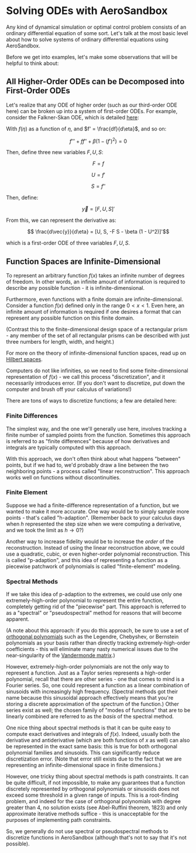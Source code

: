 # Solving ODEs with AeroSandbox

Any kind of dynamical simulation or optimal control problem consists of an ordinary differential equation of some sort. Let's talk at the most basic level about how to solve systems of ordinary differential equations using AeroSandbox.

Before we get into examples, let's make some observations that will be helpful to think about:

## All Higher-Order ODEs can be Decomposed into First-Order ODEs

Let's realize that any ODE of higher order (such as our third-order ODE here) can be broken up into a system of first-order ODEs. For example, consider the Falkner-Skan ODE, which is detailed [here](https://en.wikipedia.org/wiki/Falkner%E2%80%93Skan_boundary_layer):

With $f(\eta)$ as a function of $\eta$, and $f' = \frac{df}{d\eta}$, and so on:

$$ f''' + f f'' + \beta (1- (f' )^2) = 0 $$

Then, define three new variables $F, U, S$:

$$ F = f  $$

$$ U = f' $$

$$ S = f''$$

Then, define:

$$ \vec{y} = [F, U, S]'$$

From this, we can represent the derivative as:

$$ \frac{d\vec{y}}{d\eta} = [U, S, -F S - \beta (1 - U^2)]'$$

which is a first-order ODE of three variables $F, U, S$.

## Function Spaces are Infinite-Dimensional

To represent an arbitrary function $f(x)$ takes an infinite number of degrees of freedom. In other words, an infinite amount of information is required to describe any possible function - it is infinite-dimensional.

Furthermore, even functions with a finite domain are infinite-dimensional. Consider a function $f(x)$ defined only in the range $0 < x < 1$. Even here, an infinite amount of information is required if one desires a format that can represent any possible function on this finite domain.

(Contrast this to the finite-dimensional design space of a rectangular prism - any member of the set of all rectangular prisms can be described with just three numbers for length, width, and height.)

For more on the theory of infinite-dimensional function spaces, read up on [Hilbert spaces](https://en.wikipedia.org/wiki/Hilbert_space).

Computers do not like infinities, so we need to find some finite-dimensional representation of $f(x)$ - we call this process "discretization", and it necessarily introduces error. (If you don't want to discretize, put down the computer and brush off your calculus of variations!)

There are tons of ways to discretize functions; a few are detailed here:

### Finite Differences

The simplest way, and the one we'll generally use here, involves tracking a finite number of sampled points from the function. Sometimes this approach is referred to as "finite differences" because of how derivatives and integrals are typically computed with this approach.

With this approach, we don't often think about what happens "between" points, but if we had to, we'd probably draw a line between the two neighboring points - a process called "linear reconstruction". This approach works well on functions without discontinuities.

### Finite Element

Suppose we had a finite-difference representation of a function, but we wanted to make it more accurate. One way would be to simply sample more points - that's called "h-adaption". (Remember back to your calculus days when $h$ represented the step size when we were computing a derivative, and we took the limit as $h \rightarrow 0$?)

Another way to increase fidelity would be to increase the *order* of the reconstruction. Instead of using the linear reconstruction above, we could use a quadratic, cubic, or even higher-order polynomial reconstruction. This is called "p-adaption", and this idea of representing a function as a piecewise patchwork of polynomials is called "finite-element" modeling.

### Spectral Methods

If we take this idea of p-adaption to the extremes, we could use only one extremely-high-order polynomial to represent the entire function, completely getting rid of the "piecewise" part. This approach is referred to as a "spectral" or "pseudospectral" method for reasons that will become apparent.

(A note about this approach: if you do this approach, be sure to use a set of [orthogonal polynomials](https://en.wikipedia.org/wiki/Orthogonal_polynomials) such as the Legendre, Chebyshev, or Bernstein polynomials as your basis rather than directly tracking extremely-high-order coefficients - this will eliminate many nasty numerical issues due to the near-singularity of the [Vandermonde matrix](https://en.wikipedia.org/wiki/Vandermonde_matrix).)

However, extremely-high-order polynomials are not the only way to represent a function. Just as a Taylor series represents a high-order polynomial, recall that there are other series - one that comes to mind is a Fourier series. So, one could represent a function as a linear combination of sinusoids with increasingly high frequency. (Spectral methods got their name because this sinusoidal approach effectively means that you're storing a discrete approximation of the spectrum of the function.) Other series exist as well; the chosen family of "modes of functions" that are to be linearly combined are referred to as the *basis* of the spectral method.

One nice thing about spectral methods is that it can be quite easy to compute exact derivatives and integrals of $f(x)$. Indeed, usually both the derivative and antiderivative (which are both functions of $x$ as well) can also be represented in the exact same basis: this is true for both orthogonal polynomial families and sinusoids. This can significantly reduce discretization error. (Note that error still exists due to the fact that we are representing an infinite-dimensional space in finite dimensions.)

However, one tricky thing about spectral methods is path constraints. It can be quite difficult, if not impossible, to make any guarantees that a function discretely represented by orthogonal polynomials or sinusoids does not exceed some threshold in a given range of inputs. This is a root-finding problem, and indeed for the case of orthogonal polynomials with degree greater than 4, no solution exists (see Abel-Ruffini theorem, 1823) and only approximate iterative methods suffice - this is unacceptable for the purposes of implementing path constraints.

So, we generally do not use spectral or pseudospectral methods to discretize functions in AeroSandbox (although that's not to say that it's not possible).

